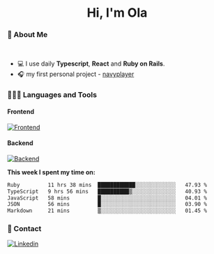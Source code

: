 <h1 align="center">Hi, I'm Ola</h1>

### 💅 About Me

<br/>

- 💻 I use daily **Typescript**, **React** and **Ruby on Rails**.
- 🎧 my first personal project - [navyplayer](https://navyplayer.netlify.app/)

### 👩🏻‍💻 Languages and Tools

#### Frontend

[![Frontend](https://skillicons.dev/icons?i=react,nextjs,ts,js,html,css,scss,tailwind)](https://skillicons.dev)

#### Backend
[![Backend](https://skillicons.dev/icons?i=nodejs,express,nestjs,rails,graphql)](https://skillicons.dev)

**This week I spent my time on:**

<!--START_SECTION:waka-->

```txt
Ruby         11 hrs 38 mins  ████████████░░░░░░░░░░░░░   47.93 %
TypeScript   9 hrs 56 mins   ██████████▒░░░░░░░░░░░░░░   40.93 %
JavaScript   58 mins         █░░░░░░░░░░░░░░░░░░░░░░░░   04.01 %
JSON         56 mins         █░░░░░░░░░░░░░░░░░░░░░░░░   03.90 %
Markdown     21 mins         ▒░░░░░░░░░░░░░░░░░░░░░░░░   01.45 %
```

<!--END_SECTION:waka-->

### 📨 Contact
  
[![Linkedin](https://skillicons.dev/icons?i=linkedin)](https://linkedin.com/in/aleksandra-kamińska)
